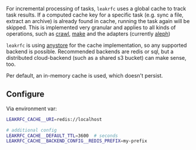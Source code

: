 For incremental processing of tasks, `leakrfc` uses a global cache to track task results. If a computed cache key for a specific task (e.g. sync a file, extract an archive) is already found in cache, running the task again will be skipped. This is implemented very granular and applies to all kinds of operations, such as [crawl](./crawl.md), [make](./make.md) and the adapters (currently [aleph](./sync/aleph.md))

`leakrfc` is using [anystore](https://docs.investigraph.dev/lib/anystore/cache/) for the cache implementation, so any supported backend is possible. Recommended backends are redis or sql, but a distributed cloud-backend (such as a shared s3 bucket) can make sense, too.

Per default, an in-memory cache is used, which doesn't persist.

## Configure

Via environment var:

```bash
LEAKRFC_CACHE__URI=redis://localhost

# additional config
LEAKRFC_CACHE__DEFAULT_TTL=3600  # seconds
LEAKRFC_CACHE__BACKEND_CONFIG__REDIS_PREFIX=my-prefix
```
